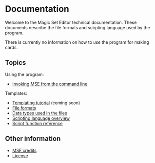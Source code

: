 # Documentation

Welcome to the Magic Set Editor technical documentation.
These documents describe the file formats and scirpting language used by the program.

There is currently no information on how to *use* the program for making cards.

## Topics

Using the program:

* [Invoking MSE from the command line](cli/index)

Templates:

* [Templating tutorial](tutorial/index) (coming soon)
* [File formats](file/index)
* [Data types used in the files](type/index)
* [Scripting language overview](script/index)
* [Script function reference](function/index)

## Other information

* [MSE credits](about/index)
* [License](about/license)
